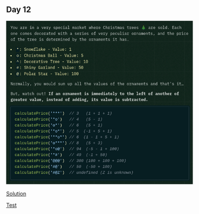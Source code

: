 ## Day 12

![instructions](./instructions.png)

[Solution](./solution.js)

[Test](../../../tests/2024/day12.test.js)
